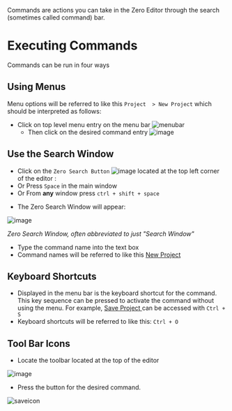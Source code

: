 Commands are actions you can take in the Zero Editor through the search (sometimes called command) bar.

 # Executing Commands

Commands can be run in four ways

 ## Using Menus
Menu options will be referred to like this `Project  > New Project` which should be interpreted as follows:

- Click on top level menu entry on the menu bar
  ![menubar](https://media.githubusercontent.com/media/zeroengineteam/ZeroFiles/master/doc_files/973.png)
  - Then click on the desired command entry
    ![image](https://media.githubusercontent.com/media/zeroengineteam/ZeroFiles/master/doc_files/47139.png)


 ## Use the Search Window

 - Click on the `Zero Search Button` ![image](https://media.githubusercontent.com/media/zeroengineteam/ZeroFiles/master/doc_files/47137.png) located at the top left corner of the editor :
 - Or Press `Space` in the main window
 - Or From **any** window press `ctrl + shift + space`

* The Zero Search Window will appear:


![image](https://media.githubusercontent.com/media/zeroengineteam/ZeroFiles/master/doc_files/47141.png)


*Zero Search Window, often abbreviated to just "Search Window"*

* Type the command name into the text box
* Command names will be referred to like this [ New Project ](https://github.com/zeroengineteam/ZeroDocs/code_reference/command_reference.markdown#newproject)

 ## Keyboard Shortcuts


* Displayed in the menu bar is the keyboard shortcut for the command. This key sequence 
 can be pressed to activate the command without using the menu. For example, [ Save Project ](https://github.com/zeroengineteam/ZeroDocs/code_reference/command_reference.markdown#saveproject) can be accessed with `Ctrl + S`
* Keyboard shortcuts will be referred to like this: `Ctrl + O`

 ## Tool Bar Icons


* Locate the toolbar located at the top of the editor


![image](https://media.githubusercontent.com/media/zeroengineteam/ZeroFiles/master/doc_files/47145.png)

* Press the button for the desired command. 


![saveicon](https://media.githubusercontent.com/media/zeroengineteam/ZeroFiles/master/doc_files/975.png)

 

 